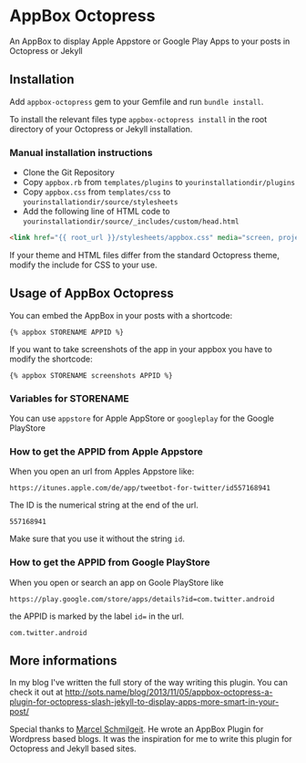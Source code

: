 # AppBox Octopress
An AppBox to display Apple Appstore or Google Play Apps to your posts in Octopress or Jekyll

## Installation

Add ```appbox-octopress``` gem to your Gemfile and run ```bundle install```.

To install the relevant files type ```appbox-octopress install``` in the root directory of your Octopress or Jekyll installation.

### Manual installation instructions

* Clone the Git Repository
* Copy ```appbox.rb``` from ```templates/plugins``` to ```yourinstallationdir/plugins```
* Copy ```appbox.css``` from ```templates/css``` to ```yourinstallationdir/source/stylesheets```
* Add the following line of HTML code to ```yourinstallationdir/source/_includes/custom/head.html```

```html
<link href="{{ root_url }}/stylesheets/appbox.css" media="screen, projection" rel="stylesheet" type="text/css">
```

If your theme and HTML files differ from the standard Octopress theme, modify the include for CSS to your use.

## Usage of AppBox Octopress

You can embed the AppBox in your posts with a shortcode:

```
{% appbox STORENAME APPID %}
```

If you want to take screenshots of the app in your appbox you have to modify the shortcode:

```
{% appbox STORENAME screenshots APPID %}
```

### Variables for STORENAME

You can use ```appstore``` for Apple AppStore or ```googleplay``` for the Google PlayStore

### How to get the APPID from Apple Appstore

When you open an url from Apples Appstore like:

```
https://itunes.apple.com/de/app/tweetbot-for-twitter/id557168941
```

The ID is the numerical string at the end of the url.

```
557168941
```

Make sure that you use it without the string ```id```.

### How to get the APPID from Google PlayStore

When you open or search an app on Goole PlayStore like

```
https://play.google.com/store/apps/details?id=com.twitter.android
```

the APPID is marked by the label ```id=``` in the url.

```
com.twitter.android
```

## More informations

In my blog I've written the full story of the way writing this plugin. You can check it out at http://sots.name/blog/2013/11/05/appbox-octopress-a-plugin-for-octopress-slash-jekyll-to-display-apps-more-smart-in-your-post/

Special thanks to [Marcel Schmilgeit](http://www.blogtogo.de). He wrote an AppBox Plugin for Wordpress based blogs. It was the inspiration for me to write this plugin for Octopress and Jekyll based sites.
